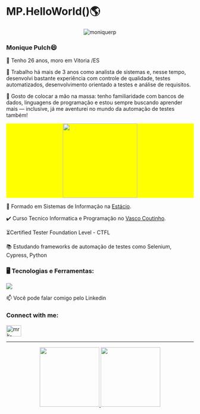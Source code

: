 <h1> MP.HelloWorld()🌎 </h1>

<p align="center"> <img src="https://komarev.com/ghpvc/?username=moniquerp&label=Profile%20views&color=741b47&style=flat" alt="moniquerp" /> </p>

### Monique Pulch😄
👋 Tenho 26 anos, moro em Vitoria /ES 

🤖 Trabalho há mais de 3 anos como analista de sistemas e, nesse tempo, desenvolvi bastante experiência com controle de qualidade, testes automatizados, desenvolvimento orientado a testes e análise de requisitos.

👊 Gosto de colocar a mão na massa: tenho familiaridade com bancos de dados, linguagens de programação e estou sempre buscando aprender mais — inclusive, já me aventurei no mundo da automação de testes também!

<div align="center" style="background-color: yellow;">
<img src="https://media.giphy.com/media/WUlplcMpOCEmTGBtBW/giphy.gif" width="200">
</div>

📖 Formado em Sistemas de Informação na [Estácio](https://estacio.br/).

✔️ Curso Tecnico Informatica e Programação no [Vasco Coutinho](https://vascocoutinho.ceet.secti.es.gov.br/).

⏳Certified Tester Foundation Level - CTFL

📚 Estudando frameworks de automação de testes como Selenium, Cypress, Python

### 🖥️ Tecnologias e Ferramentas:

<div style="max-width: 100%;">
  <p align="left">
    <a href="#">
      <img src="https://skillicons.dev/icons?i=aws,sqlite,git,github" />
    </a>
  </p>
</div>

📫 Você pode falar comigo pelo Linkedin
<h3 align="left">Connect with me:</h3>
<p align="left">
<a href="https://www.linkedin.com/in/monique-rodrigues-pulcheri/" target="blank"><img align="center" src="https://raw.githubusercontent.com/rahuldkjain/github-profile-readme-generator/master/src/images/icons/Social/linked-in-alt.svg" alt="mrk-silva" height="30" width="40" /></a>
</p>

******

<div align="center">
  <a href="https://github.com/moniquerp">
  <img height="160px" display="flex" src="https://github-readme-stats-eight-theta.vercel.app/api?username=moniquerp&show_icons=true&theme=algolia&include_all_commits=true&count_private=true"/>
  <img height="160px" display="flex" src="https://github-readme-stats-eight-theta.vercel.app/api/top-langs/?username=moniquerp&layout=compact&langs_count=8&theme=algolia"/>
</div>
